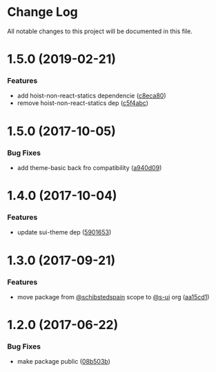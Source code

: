 # Change Log

All notable changes to this project will be documented in this file.

<a name="1.5.0"></a>
# 1.5.0 (2019-02-21)


### Features

* add hoist-non-react-statics dependencie ([c8eca80](https://github.com/SUI-Components/sui/commit/c8eca80))
* remove hoist-non-react-statics dep ([c5f4abc](https://github.com/SUI-Components/sui/commit/c5f4abc))



<a name="1.5.0"></a>
# 1.5.0 (2017-10-05)


### Bug Fixes

* add theme-basic back fro compatibility ([a940d09](https://github.com/SUI-Components/sui/commit/a940d09))



<a name="1.4.0"></a>
# 1.4.0 (2017-10-04)


### Features

* update sui-theme dep ([5901653](https://github.com/SUI-Components/sui/commit/5901653))



<a name="1.3.0"></a>
# 1.3.0 (2017-09-21)


### Features

* move package from [@schibstedspain](https://github.com/schibstedspain) scope to [@s-ui](https://github.com/s-ui) org ([aa15cd1](https://github.com/SUI-Components/sui/commit/aa15cd1))



<a name="1.2.0"></a>
# 1.2.0 (2017-06-22)


### Bug Fixes

* make package public ([08b503b](https://github.com/SUI-Components/sui/commit/08b503b))



